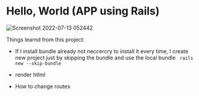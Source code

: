 # Hello, World (APP using Rails)


![Screenshot 2022-07-13 052442](https://user-images.githubusercontent.com/83712886/178735611-9e646b16-44db-4d38-a369-70514836e8f3.png)


Things learnd from this project:

* If I install bundle already not neccercry to install it every time, I create new project just by skipping the bundle and use the local bundle
    ``` rails new --skip-bundle```

* render htlml

* How to change routes

